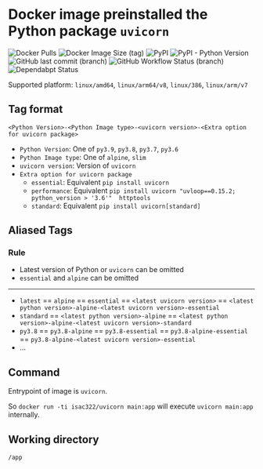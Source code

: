 # Docker image preinstalled the Python package `uvicorn`

![Docker Pulls](https://img.shields.io/docker/pulls/isac322/uvicorn?logo=docker&style=flat-square)
![Docker Image Size (tag)](https://img.shields.io/docker/image-size/isac322/uvicorn/latest?logo=docker&style=flat-square)
![PyPI](https://img.shields.io/pypi/v/uvicorn?label=uvicorn&logo=python&style=flat-square)
![PyPI - Python Version](https://img.shields.io/pypi/pyversions/uvicorn?logo=python&style=flat-square)
![GitHub last commit (branch)](https://img.shields.io/github/last-commit/isac322/docker_image_uvicorn/master?logo=github&style=flat-square)
![GitHub Workflow Status (branch)](https://img.shields.io/github/workflow/status/isac322/docker_image_uvicorn/ci/master?logo=github&style=flat-square)
![Dependabpt Status](https://flat.badgen.net/github/dependabot/isac322/docker_image_uvicorn?icon=github)

Supported platform: `linux/amd64`, `linux/arm64/v8`, `linux/386`, `linux/arm/v7`

## Tag format

`<Python Version>-<Python Image type>-<uvicorn version>-<Extra option for uvicorn package>`

- `Python Version`: One of `py3.9`, `py3.8`, `py3.7`, `py3.6`
- `Python Image type`: One of `alpine`, `slim`
- `uvicorn version`: Version of `uvicorn`
- `Extra option for uvicorn package`
  - `essential`: Equivalent `pip install uvicorn`
  - `performance`: Equivalent `pip install uvicorn "uvloop==0.15.2; python_version > '3.6'"  httptools`
  - `standard`: Equivalent `pip install uvicorn[standard]`


## Aliased Tags

### Rule

- Latest version of Python or `uvicorn` can be omitted
- `essential` and `alpine` can be omitted

---

- `latest` == `alpine` == `essential` == `<latest uvicorn version>` == `<latest python version>-alpine-<latest uvicorn version>-essential`
- `standard` == `<latest python version>-alpine` == `<latest python version>-alpine-<latest uvicorn version>-standard`
- `py3.8` == `py3.8-alpine` == `py3.8-essential` == `py3.8-alpine-essential` == `py3.8-alpine-<latest uvicorn version>-essential`
- ...

## Command

Entrypoint of image is `uvicorn`.

So `docker run -ti isac322/uvicorn main:app` will execute `uvicorn main:app` internally.

## Working directory

`/app`
